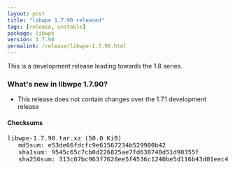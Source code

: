 ```yaml
---
layout: post
title: "libwpe 1.7.90 released"
tags: [release, unstable]
package: libwpe
version: 1.7.90
permalink: /release/libwpe-1.7.90.html
---
```


This is a development release leading towards the 1.8 series.

### What's new in libwpe 1.7.90?

- This release does not contain changes over the 1.7.1 development release

#### Checksums

<pre>
libwpe-1.7.90.tar.xz (50.0 KiB)
   md5sum: e53de66fdcfc9e61567234b529900b42
   sha1sum: 9545c65c7cb0d226825ae7fd638748d51d90355f
   sha256sum: 313c07bc963f7628ee5f4536c1240be5d116b43d01eec441c847db993f95d1b6
</pre>
